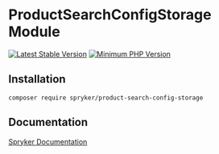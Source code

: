 # ProductSearchConfigStorage Module
[![Latest Stable Version](https://poser.pugx.org/spryker/product-search-config-storage/v/stable.svg)](https://packagist.org/packages/spryker/product-search-config-storage)
[![Minimum PHP Version](https://img.shields.io/badge/php-%3E%3D%208.2-8892BF.svg)](https://php.net/)

## Installation

```
composer require spryker/product-search-config-storage
```

## Documentation

[Spryker Documentation](https://spryker.github.io)
